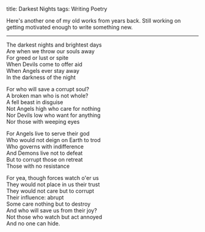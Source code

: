 title: Darkest Nights
tags: Writing
      Poetry

Here's another one of my old works from years back. Still working on getting
motivated enough to write something new.

---

The darkest nights and brightest days<br>
Are when we throw our souls away<br>
For greed or lust or spite<br>
When Devils come to offer aid<br>
When Angels ever stay away<br>
In the darkness of the night<br>

For who will save a corrupt soul?<br>
A broken man who is not whole?<br>
A fell beast in disguise<br>
Not Angels high who care for nothing<br>
Nor Devils low who want for anything<br>
Nor those with weeping eyes<br>

For Angels live to serve their god<br>
Who would not deign on Earth to trod<br>
Who governs with indifference<br>
And Demons live not to defeat<br>
But to corrupt those on retreat<br>
Those with no resistance<br>

For yea, though forces watch o'er us<br>
They would not place in us their trust<br>
They would not care but to corrupt<br>
Their influence: abrupt<br>
Some care nothing but to destroy<br>
And who will save us from their joy?<br>
Not those who watch but act annoyed<br>
And no one can hide.<br>
